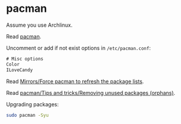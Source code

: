 # pacman

Assume you use Archlinux.

Read [pacman](https://wiki.archlinux.org/index.php/pacman).

Uncomment or add if not exist options in `/etc/pacman.conf`:

```txt
# Misc options
Color
ILoveCandy
```

Read [Mirrors/Force pacman to refresh the package lists](https://wiki.archlinux.org/index.php/Mirrors#Force_pacman_to_refresh_the_package_lists).

Read [pacman/Tips and tricks/Removing unused packages (orphans)](<https://wiki.archlinux.org/index.php/Pacman/Tips_and_tricks#Removing_unused_packages_(orphans)>).

Upgrading packages:

```sh
sudo pacman -Syu
```
